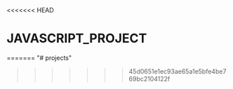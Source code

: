 <<<<<<< HEAD
# JAVASCRIPT_PROJECT
=======
"# projects" 
>>>>>>> 45d0651e1ec93ae65a1e5bfe4be769bc2104122f
